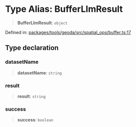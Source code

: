 # Type Alias: BufferLlmResult

> **BufferLlmResult**: `object`

Defined in: [packages/tools/geoda/src/spatial\_ops/buffer.ts:17](https://github.com/GeoDaCenter/openassistant/blob/0f7bf760e453a1735df9463dc799b04ee2f630fd/packages/tools/geoda/src/spatial_ops/buffer.ts#L17)

## Type declaration

### datasetName

> **datasetName**: `string`

### result

> **result**: `string`

### success

> **success**: `boolean`

